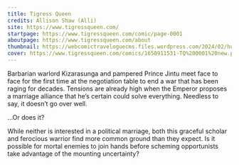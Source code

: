 ```yaml
---
title: Tigress Queen
credits: Allison Shaw (Alli)
site: https://www.tigressqueen.com/
startpage: https://www.tigressqueen.com/comic/page-0001
aboutpage: https://www.tigressqueen.com/about
thumbnail: https://webcomictraveloguecms.files.wordpress.com/2024/02/hubbox_tigress_queen.png
cover: https://www.tigressqueen.com/comics/1650911531-TQ%200001%20new.png
---
```


Barbarian warlord Kizarasunga and pampered Prince Jintu meet face to face for the first time at the negotiation table to end a war that has been raging for decades. Tensions are already high when the Emperor proposes a marriage alliance that he’s certain could solve everything. Needless to say, it doesn’t go over well.

…Or does it?

While neither is interested in a political marriage, both this graceful scholar and ferocious warrior find more common ground than they expect. Is it possible for mortal enemies to join hands before scheming opportunists take advantage of the mounting uncertainty?